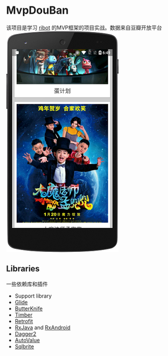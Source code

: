 # MvpDouBan
该项目是学习 [ribot](https://github.com/ribot/android-boilerplate) 的MVP框架的项目实战。数据来自豆瓣开放平台    
![](images/device.png)

## Libraries
一些依赖库和插件
* Support library
* [Glide](https://github.com/bumptech/glide)
* [ButterKnife](https://github.com/JakeWharton/butterknife)
* [Timber](https://github.com/JakeWharton/timber)
* [Retrofit](https://github.com/square/retrofit)
* [RxJava](https://github.com/ReactiveX/RxJava) and [RxAndroid](https://github.com/ReactiveX/RxAndroid)
* [Dagger2](https://github.com/google/dagger)
* [AutoValue](https://github.com/google/auto)
* [Sqlbrite](https://github.com/square/sqlbrite)
